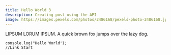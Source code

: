 ```yaml
---
title: Hello World 3
description: Creating post using the API
image: https://images.pexels.com/photos/2486168/pexels-photo-2486168.jpeg
---
```

LIPSUM LORUM IPSUM. 
A quick brown fox jumps over the lazy dog.
```
console.log("Hello World');
//Link Start
```